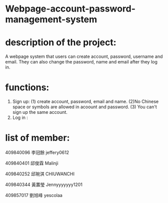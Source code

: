 # Webpage-account-password-management-system

# description of the project:
A webpage system that users can create account, password, username and email. They can also change the password, name and email after they log in.

# functions:
1. Sign up: (1) create account, password, email and name. (2)No Chinese space or symbols are allowed in acoount and password. (3) You can't sign up the same account.
2. Log in :

# list of member:  

409840096 李冠餘 jeffery0612

409840401 邱俊霖 Malinji  

409840252 邱琬淇 CHIUWANCHI  

409840344 黃䕒瑩 Jennyyyyyyy1201  

409857017 劉旭峰 yescolaa



